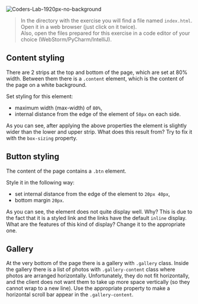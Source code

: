 ![Coders-Lab-1920px-no-background](https://user-images.githubusercontent.com/30623667/104709394-2cabee80-571f-11eb-9518-ea6a794e558e.png)


> In the directory with the exercise you will find a file named `index.html`. Open it in a web browser (just click on it twice).  
> Also, open the files prepared for this exercise in a code editor of your choice (WebStorm/PyCharm/IntelliJ).

## Content styling

There are 2 strips at the top and bottom of the page, which are set at 80% width. Between them there is a `.content` element, which is the content of the page on a white background.

Set styling for this element:
* maximum width (max-width) of `80%`,
* internal distance from the edge of the element of `50px` on each side.

As you can see, after applying the above properties the element is slightly wider than the lower and upper strip. What does this result from? Try to fix it with the `box-sizing` property.


## Button styling

The content of the page contains a `.btn` element.

Style it in the following way:
* set internal distance from the edge of the element to `20px 40px`,
* bottom margin `20px`.

As you can see, the element does not quite display well. Why? This is due to the fact that it is a styled link and the links have the default `inline` display. What are the features of this kind of display? Change it to the appropriate one.


## Gallery

At the very bottom of the page there is a gallery with `.gallery` class. Inside the gallery there is a list of photos with `.gallery-content` class where photos are arranged horizontally. Unfortunately, they do not fit horizontally, and the client does not want them to take up more space vertically (so they cannot wrap to a new line). Use the appropriate property to make a horizontal scroll bar appear in the `.gallery-content`.
